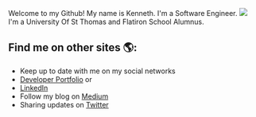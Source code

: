 Welcome to my Github! My name is Kenneth. 
I'm a Software Engineer. <img src="./">
I'm a University Of St Thomas and Flatiron School Alumnus.

## Find me on other sites 🌎:

- Keep up to date with me on my social networks
- <a href="https://kkebaara.github.io/">Developer Portfolio</a> or
- <a href="https://www.linkedin.com/in/kkebaara/">LinkedIn</a>
- Follow my blog on <a href="https://kkebaara.medium.com/"> Medium</a>
- Sharing updates on <a href="https://twitter.com/kkebaara">Twitter</a>
